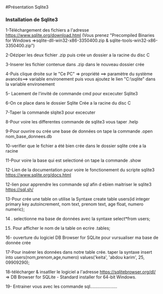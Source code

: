 #Présentation Sqlite3

### Installation de Sqlite3 ######################

1-Téléchargement des fichiers a l'adresse  https://www.sqlite.org/download.html (Vous prenez "Precompiled Binaries for Windows =>sqlite-dll-win32-x86-3350400.zip & sqlite-tools-win32-x86-3350400.zip")

2-Déziper les deux fichier .zip puis crée un dossier a la racine du disc C

3-Inserer les fichier contenue dans .zip  dans le nouveau dossier crée

4-Puis clique droite sur le "Ce PC" => propriété ==> paramètre du système avancés==> variable environement puis vous ajoutez le lien "C:\sqlite" dans la variable environement

5- Lacement de l'invité de commande cmd pour excecuter Sqlite3

6-On ce place dans le dossier Sqlite Crée a la racine du disc C

7-Taper la commande slqite3 pour excecuter 

8-Pour voire les differentes commande de sqlite3 vous taper .help

9-Pour ouvrire ou crée une base de données on tape la commande .open nom_base_donnees.db

10-verifier que le fichier a été bien crée dans le dossier sqlite crée a la racine

11-Pour voire la base qui est selectioné on tape la commande .show

12-Lien de la documentation pour voire le fonctionement du scripte sqlite3 https://www.sqlite.org/docs.html

12-lien pour apprendre les commande sql afin d ebien maitriser le sqlite3 https://sql.sh/

13-Pour crée une table on utilise la Syntaxe create table users(id integer primary key autoincrement, nom text, prenom text, age float, numero numeric);

14 . selectionne ma base de données avec la syntaxe select*from users;

15. Pour afficher le nom de la table on ecrire .tables;

16- ouverture du logiciel DB Browser for SQLite pour vursualiser ma base de donnée crée

17-Pour insérer les données dans notre table crée. taper la syntaxe insert into users(nom,prenom,age,numero) values('keita', 'abdou karim', 25, 09909290);



18-télécharger & insatller le logiciel  a l'adresse  https://sqlitebrowser.org/dl/ => DB Browser for SQLite - Standard installer for 64-bit Windows.

19- Entrainer vous avec les commande sql......................

